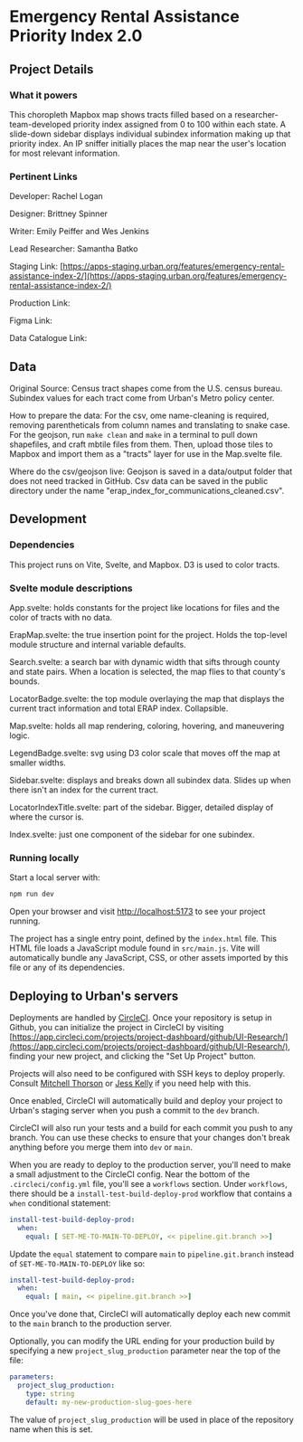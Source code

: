 # Emergency Rental Assistance Priority Index 2.0
## Project Details
### What it powers
This choropleth Mapbox map shows tracts filled based on a researcher-team-developed priority index assigned from 0 to 100 within each state. A slide-down sidebar displays individual subindex information making up that priority index. An IP sniffer initially places the map near the user's location for most relevant information.

### Pertinent Links
Developer: Rachel Logan

Designer: Brittney Spinner

Writer: Emily Peiffer and Wes Jenkins

Lead Researcher: Samantha Batko


Staging Link: [https://apps-staging.urban.org/features/emergency-rental-assistance-index-2/](https://apps-staging.urban.org/features/emergency-rental-assistance-index-2/)

Production Link: 

Figma Link: 

Data Catalogue Link:


## Data
Original Source: Census tract shapes come from the U.S. census bureau. Subindex values for each tract come from Urban's Metro policy center.

How to prepare the data: For the csv, ome name-cleaning is required, removing parentheticals from column names and translating to snake case. For the geojson, run `make clean` and `make` in a terminal to pull down shapefiles, and craft mbtile files from them. Then, upload those tiles to Mapbox and import them as a "tracts" layer for use in the Map.svelte file.

Where do the csv/geojson live: Geojson is saved in a data/output folder that does not need tracked in GitHub. Csv data can be saved in the public directory under the name "erap_index_for_communications_cleaned.csv".

## Development
### Dependencies
This project runs on Vite, Svelte, and Mapbox. D3 is used to color tracts. 

### Svelte module descriptions
App.svelte: holds constants for the project like locations for files and the color of tracts with no data.

ErapMap.svelte: the true insertion point for the project. Holds the top-level module structure and internal variable defaults.

Search.svelte: a search bar with dynamic width that sifts through county and state pairs. When a location is selected, the map flies to that county's bounds.

LocatorBadge.svelte: the top module overlaying the map that displays the current tract information and total ERAP index. Collapsible.

Map.svelte: holds all map rendering, coloring, hovering, and maneuvering logic.

LegendBadge.svelte: svg using D3 color scale that moves off the map at smaller widths.

Sidebar.svelte: displays and breaks down all subindex data. Slides up when there isn't an index for the current tract.

LocatorIndexTitle.svelte: part of the sidebar. Bigger, detailed display of where the cursor is.

Index.svelte: just one component of the sidebar for one subindex.

### Running locally
Start a local server with:

```bash
npm run dev
```

Open your browser and visit [http://localhost:5173](http://localhost:5173) to see your project running.

The project has a single entry point, defined by the `index.html` file. This HTML file loads a JavaScript module found in `src/main.js`. Vite will automatically bundle any JavaScript, CSS, or other assets imported by this file or any of its dependencies.


## Deploying to Urban's servers

Deployments are handled by [CircleCI](https://app.circleci.com/). Once your repository is setup in Github, you can initialize the project in CircleCI by visiting [https://app.circleci.com/projects/project-dashboard/github/UI-Research/](https://app.circleci.com/projects/project-dashboard/github/UI-Research/), finding your new project, and clicking the "Set Up Project" button.

Projects will also need to be configured with SSH keys to deploy properly. Consult [Mitchell Thorson](mailto:MThorson@urban.org) or [Jess Kelly](mailto:JKelly@urban.org) if you need help with this.

Once enabled, CircleCI will automatically build and deploy your project to Urban's staging server when you push a commit to the `dev` branch.

CircleCI will also run your tests and a build for each commit you push to any branch. You can use these checks to ensure that your changes don't break anything before you merge them into `dev` or `main`.

When you are ready to deploy to the production server, you'll need to make a small adjustment to the CircleCI config. Near the bottom of the `.circleci/config.yml` file, you'll see a `workflows` section. Under `workflows`, there should be a `install-test-build-deploy-prod` workflow that contains a `when` conditional statement:

```yaml
install-test-build-deploy-prod:
  when:
    equal: [ SET-ME-TO-MAIN-TO-DEPLOY, << pipeline.git.branch >>]
```

Update the `equal` statement to compare `main` to `pipeline.git.branch` instead of `SET-ME-TO-MAIN-TO-DEPLOY` like so:

```yaml
install-test-build-deploy-prod:
  when:
    equal: [ main, << pipeline.git.branch >>]
```

Once you've done that, CircleCI will automatically deploy each new commit to the `main` branch to the production server.

Optionally, you can modify the URL ending for your production build by specifying a new `project_slug_production` parameter near the top of the file:  

```yaml
parameters:
  project_slug_production:
    type: string
    default: my-new-production-slug-goes-here
```

The value of `project_slug_production` will be used in place of the repository name when this is set.
